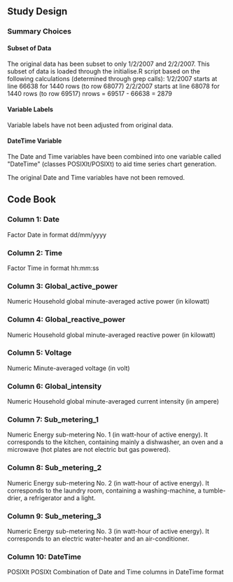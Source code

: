 ## Study Design

### Summary Choices

#### Subset of Data
The original data has been subset to only 1/2/2007 and 2/2/2007. This subset
of data is loaded through the initialise.R script based on the following
calculations (determined through grep calls):
1/2/2007 starts at line 66638 for 1440 rows (to row 68077)
2/2/2007 starts at line 68078 for 1440 rows (to row 69517)
nrows = 69517 - 66638 = 2879

#### Variable Labels
Variable labels have not been adjusted from original data.

#### DateTime Variable
The Date and Time variables have been combined into one variable called
"DateTime" (classes POSIXlt/POSIXt) to aid time series chart generation.

The original Date and Time variables have not been removed.

## Code Book

### Column 1: Date
Factor
Date in format dd/mm/yyyy

### Column 2: Time
Factor
Time in format hh:mm:ss

### Column 3: Global_active_power
Numeric
Household global minute-averaged active power (in kilowatt)

### Column 4: Global_reactive_power
Numeric
Household global minute-averaged reactive power (in kilowatt)

### Column 5: Voltage	
Numeric
Minute-averaged voltage (in volt)

### Column 6: Global_intensity
Numeric
Household global minute-averaged current intensity (in ampere)

### Column 7: Sub_metering_1
Numeric
Energy sub-metering No. 1 (in watt-hour of active energy). It corresponds to the kitchen, containing mainly a dishwasher, an oven and a microwave (hot plates are not electric but gas powered).

### Column 8: Sub_metering_2
Numeric
Energy sub-metering No. 2 (in watt-hour of active energy). It corresponds to the laundry room, containing a washing-machine, a tumble-drier, a refrigerator and a light.

### Column 9: Sub_metering_3
Numeric
Energy sub-metering No. 3 (in watt-hour of active energy). It corresponds to an electric water-heater and an air-conditioner.

### Column 10: DateTime
POSIXlt POSIXt
Combination of Date and Time columns in DateTime format